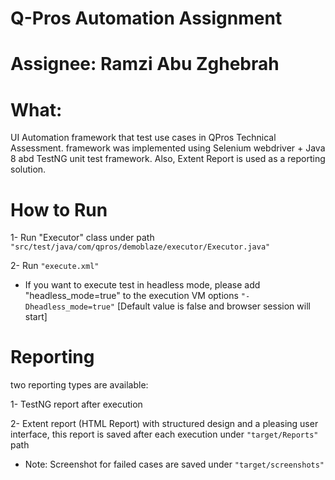 # Q-Pros Automation Assignment
# Assignee: Ramzi Abu Zghebrah

# What:
UI Automation framework that test use cases in QPros Technical Assessment. framework was implemented using Selenium webdriver + Java 8 abd TestNG unit test framework. Also, Extent Report is used as a reporting solution.


# How to Run
1- Run "Executor" class under path ```"src/test/java/com/qpros/demoblaze/executor/Executor.java"```

2- Run ```"execute.xml"```

* If you want to execute test in headless mode, please add "headless_mode=true" to the execution VM options ```"-Dheadless_mode=true"```  [Default value is false and browser session will start]

# Reporting
two reporting types are available:

1- TestNG report after execution

2- Extent report (HTML Report) with structured design and a pleasing user interface, this report is saved after each execution under ```"target/Reports"``` path


* Note: Screenshot for failed cases are saved under ````"target/screenshots"````